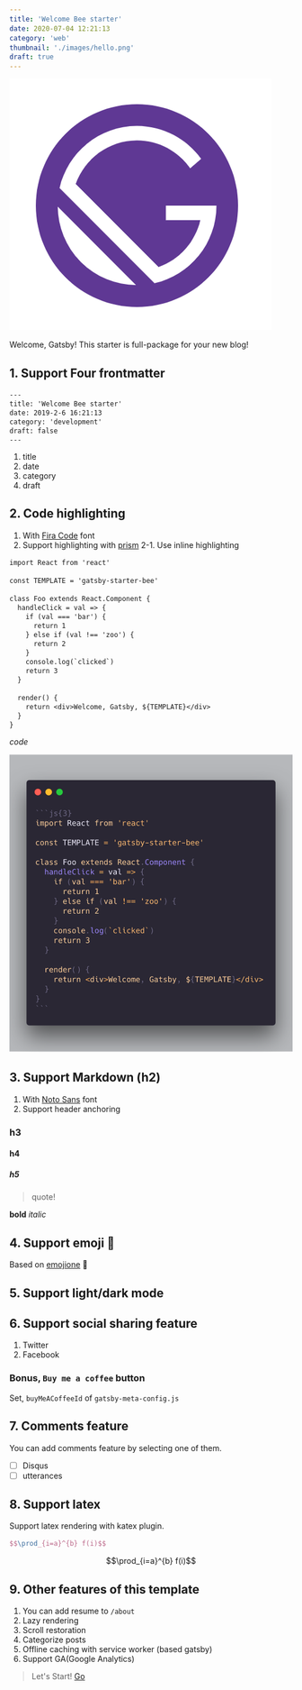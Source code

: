 ```yaml
---
title: 'Welcome Bee starter'
date: 2020-07-04 12:21:13
category: 'web'
thumbnail: './images/hello.png'
draft: true
---
```


![](./images/hello.png)

Welcome, Gatsby! This starter is full-package for your new blog!

## 1. Support Four frontmatter

```
---
title: 'Welcome Bee starter'
date: 2019-2-6 16:21:13
category: 'development'
draft: false
---
```

1. title
2. date
3. category
4. draft

## 2. Code highlighting

1. With [Fira Code](https://github.com/tonsky/FiraCode) font
2. Support highlighting with [prism](https://github.com/PrismJS/prism)
   2-1. Use inline highlighting

```js{3}
import React from 'react'

const TEMPLATE = 'gatsby-starter-bee'

class Foo extends React.Component {
  handleClick = val => {
    if (val === 'bar') {
      return 1
    } else if (val !== 'zoo') {
      return 2
    }
    console.log(`clicked`)
    return 3
  }

  render() {
    return <div>Welcome, Gatsby, ${TEMPLATE}</div>
  }
}
```

_code_

![](./images/code_example.png)

## 3. Support Markdown (h2)

1. With [Noto Sans](https://fonts.google.com/specimen/Noto+Sans) font
2. Support header anchoring

### h3

#### h4

##### h5

> quote!

**bold** _italic_

## 4. Support emoji :rocket:

Based on [emojione](https://github.com/emojione/emojione) :pray:

## 5. Support light/dark mode

## 6. Support social sharing feature

1. Twitter
2. Facebook

### Bonus, `Buy me a coffee` button

Set, `buyMeACoffeeId` of `gatsby-meta-config.js`

## 7. Comments feature

You can add comments feature by selecting one of them.

- [ ] Disqus
- [ ] utterances

## 8. Support latex

Support latex rendering with katex plugin.

```tex
$$\prod_{i=a}^{b} f(i)$$
```

$$\prod_{i=a}^{b} f(i)$$

## 9. Other features of this template

1. You can add resume to `/about`
2. Lazy rendering
3. Scroll restoration
4. Categorize posts
5. Offline caching with service worker (based gatsby)
6. Support GA(Google Analytics)

> Let's Start! [Go](https://github.com/JaeYeopHan/gatsby-starter-bee)
